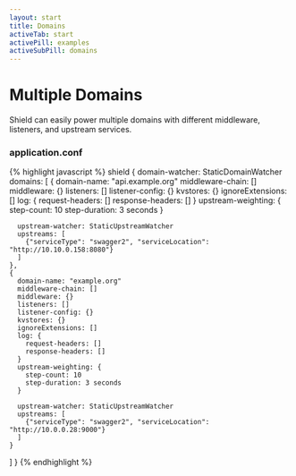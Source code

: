 ```yaml
---
layout: start
title: Domains
activeTab: start
activePill: examples
activeSubPill: domains
---
```

# Multiple Domains

Shield can easily power multiple domains with different middleware, listeners, and upstream services.

### application.conf

{% highlight javascript %}
shield {
  domain-watcher: StaticDomainWatcher
  domains: [
    {
      domain-name: "api.example.org"
      middleware-chain: []
      middleware: {}
      listeners: []
      listener-config: {}
      kvstores: {}
      ignoreExtensions: []
      log: {
        request-headers: []
        response-headers: []
      }
      upstream-weighting: {
        step-count: 10
        step-duration: 3 seconds
      }

      upstream-watcher: StaticUpstreamWatcher
      upstreams: [
        {"serviceType": "swagger2", "serviceLocation": "http://10.10.0.158:8080"}
      ]
    },
    {
      domain-name: "example.org"
      middleware-chain: []
      middleware: {}
      listeners: []
      listener-config: {}
      kvstores: {}
      ignoreExtensions: []
      log: {
        request-headers: []
        response-headers: []
      }
      upstream-weighting: {
        step-count: 10
        step-duration: 3 seconds
      }

      upstream-watcher: StaticUpstreamWatcher
      upstreams: [
        {"serviceType": "swagger2", "serviceLocation": "http://10.0.0.28:9000"}
      ]
    }
  ]
}
{% endhighlight %}
